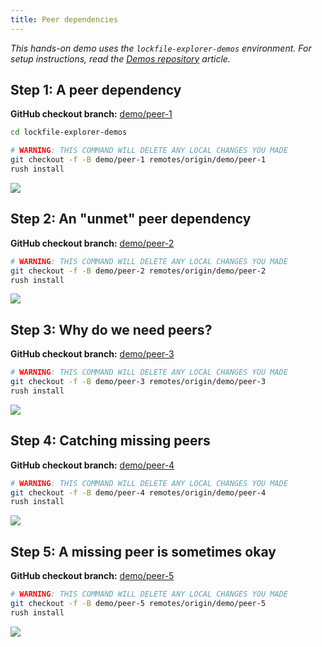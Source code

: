 ```yaml
---
title: Peer dependencies
---
```


_This hands-on demo uses the `lockfile-explorer-demos` environment.
For setup instructions, read the [Demos repository](./demos_repo.md) article._

## Step 1: A peer dependency

**GitHub checkout branch:** [demo/peer-1](https://github.com/microsoft/lockfile-explorer-demos/tree/demo/peer-1)

```bash
cd lockfile-explorer-demos

# WARNING: THIS COMMAND WILL DELETE ANY LOCAL CHANGES YOU MADE
git checkout -f -B demo/peer-1 remotes/origin/demo/peer-1
rush install
```

<a className='no-external-link-icon'
href="https://raw.githubusercontent.com/microsoft/lockfile-explorer-demos/demo/peer-1/common/images/lfx-demo-peer-1.svg"><img
src="https://raw.githubusercontent.com/microsoft/lockfile-explorer-demos/demo/peer-1/common/images/lfx-demo-peer-1.svg"
/></a><br/>

## Step 2: An "unmet" peer dependency

**GitHub checkout branch:** [demo/peer-2](https://github.com/microsoft/lockfile-explorer-demos/tree/demo/peer-2)

```bash
# WARNING: THIS COMMAND WILL DELETE ANY LOCAL CHANGES YOU MADE
git checkout -f -B demo/peer-2 remotes/origin/demo/peer-2
rush install
```

<a className='no-external-link-icon'
href="https://raw.githubusercontent.com/microsoft/lockfile-explorer-demos/demo/peer-2/common/images/lfx-demo-peer-2.svg"><img
src="https://raw.githubusercontent.com/microsoft/lockfile-explorer-demos/demo/peer-2/common/images/lfx-demo-peer-2.svg"
/></a><br/>

## Step 3: Why do we need peers?

**GitHub checkout branch:** [demo/peer-3](https://github.com/microsoft/lockfile-explorer-demos/tree/demo/peer-3)

```bash
# WARNING: THIS COMMAND WILL DELETE ANY LOCAL CHANGES YOU MADE
git checkout -f -B demo/peer-3 remotes/origin/demo/peer-3
rush install
```

<a className='no-external-link-icon'
href="https://raw.githubusercontent.com/microsoft/lockfile-explorer-demos/demo/peer-3/common/images/lfx-demo-peer-3.svg"><img
src="https://raw.githubusercontent.com/microsoft/lockfile-explorer-demos/demo/peer-3/common/images/lfx-demo-peer-3.svg"
/></a><br/>

## Step 4: Catching missing peers

**GitHub checkout branch:** [demo/peer-4](https://github.com/microsoft/lockfile-explorer-demos/tree/demo/peer-4)

```bash
# WARNING: THIS COMMAND WILL DELETE ANY LOCAL CHANGES YOU MADE
git checkout -f -B demo/peer-4 remotes/origin/demo/peer-4
rush install
```

<a className='no-external-link-icon'
href="https://raw.githubusercontent.com/microsoft/lockfile-explorer-demos/demo/peer-4/common/images/lfx-demo-peer-4.svg"><img
src="https://raw.githubusercontent.com/microsoft/lockfile-explorer-demos/demo/peer-4/common/images/lfx-demo-peer-4.svg"
/></a><br/>

## Step 5: A missing peer is sometimes okay

**GitHub checkout branch:** [demo/peer-5](https://github.com/microsoft/lockfile-explorer-demos/tree/demo/peer-5)

```bash
# WARNING: THIS COMMAND WILL DELETE ANY LOCAL CHANGES YOU MADE
git checkout -f -B demo/peer-5 remotes/origin/demo/peer-5
rush install
```

<a className='no-external-link-icon'
href="https://raw.githubusercontent.com/microsoft/lockfile-explorer-demos/demo/peer-5/common/images/lfx-demo-peer-5.svg"><img
src="https://raw.githubusercontent.com/microsoft/lockfile-explorer-demos/demo/peer-5/common/images/lfx-demo-peer-5.svg"
/></a><br/>
